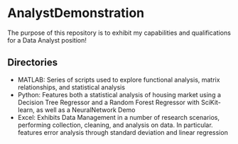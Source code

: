 # AnalystDemonstration

The purpose of this repository is to exhibit my capabilities and qualifications for a Data Analyst position!

## Directories

- MATLAB: Series of scripts used to explore functional analysis, matrix relationships, and statistical analysis
- Python: Features both a statistical analysis of housing market using a Decision Tree Regressor and a Random Forest Regressor with SciKit-learn, as well as a NeuralNetwork Demo
- Excel: Exhibits Data Management in a number of research scenarios, performing collection, cleaning, and analysis on data. In particular. features error analysis through standard deviation and linear regression
